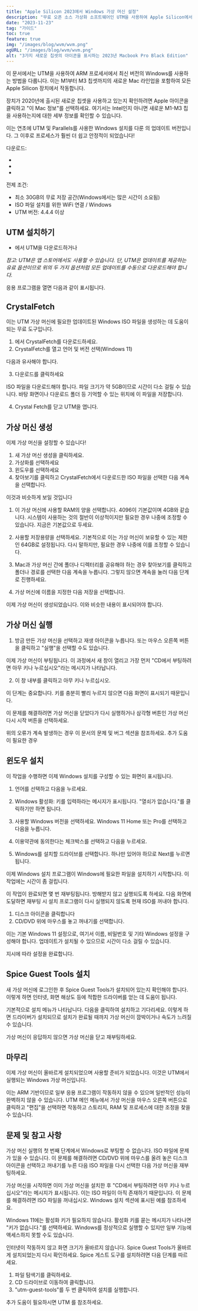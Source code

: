 ```yaml
---
title: "Apple Silicon 2023에서 Windows 가상 머신 설정"
description: "무료 오픈 소스 가상화 소프트웨어인 UTM을 사용하여 Apple Silicon에서 Windows를 설정하는 방법을 알아보세요."
date: "2023-11-23"
tag: "가이드"
toc: true
feature: true
img: "/images/blog/wvm/wvm.png"
ogURL: "/images/blog/wvm/wvm.png"
alt: "3가지 새로운 칩셋의 아이콘을 표시하는 2023년 Macbook Pro Black Edition"
---
```


이 문서에서는 UTM을 사용하여 ARM 프로세서에서 최신 버전의 Windows를 사용하는 방법을 다룹니다. 이는 M1부터 M3 칩셋까지의 새로운 Mac 라인업을 포함하여 모든 Apple Silicon 장치에서 작동합니다.

장치가 2020년에 출시된 새로운 칩셋을 사용하고 있는지 확인하려면 Apple 아이콘을 클릭하고 "이 Mac 정보"를 선택하세요. 여기서는 Intel인지 아니면 새로운 M1-M3 칩을 사용하는지에 대한 세부 정보를 확인할 수 있습니다.

이는 연초에 UTM 및 Parallels를 사용한 Windows 설치를 다룬 <PageLink title="이전 기사" url="/ko/blog/apple-silicon-virtual-machine-setup"></PageLink> 의 업데이트 버전입니다. 그 이후로 프로세스가 훨씬 더 쉽고 안정적이 되었습니다!

다운로드:

- <PageLink title="UTM 웹사이트" url="https://mac.getutm.app/"></PageLink>
- <PageLink title="UTM Github" url="https://github.com/utmapp/UTM/releases"></PageLink>
- <PageLink title="CrystalFetch" url="https://apps.apple.com/us/app/crystalfetch-iso-downloader/id6454431289?mt=12"></PageLink>

전제 조건:

- 최소 30GB의 무료 저장 공간(Windows에서는 많은 시간이 소요됨)
- ISO 파일 설치를 위한 WiFi 연결 / Windows
- UTM 버전: 4.4.4 이상

## UTM 설치하기

- <PageLink title="공식 웹사이트" url="https://mac.getutm.app/"></PageLink> 에서 UTM을 다운로드하거나 <PageLink title="Github" url="https:/에서 최신 버전을 다운로드합니다. /github.com/utmapp/UTM/releases"></PageLink>

<i>참고: UTM은 앱 스토어에서도 사용할 수 있습니다. 단, UTM은 업데이트를 제공하는 유료 옵션이므로 위의 두 가지 옵션처럼 모든 업데이트를 수동으로 다운로드해야 합니다.</i>

응용 프로그램을 열면 다음과 같이 표시됩니다.

<Media source="/images/blog/wvm/wvm-1.png" alt="UTM 애플리케이션 오프닝 화면"></Media>

## CrystalFetch

이는 UTM 가상 머신에 필요한 업데이트된 Windows ISO 파일을 생성하는 데 도움이 되는 무료 도구입니다.

1. <PageLink title="앱 스토어" url="https://apps.apple.com/us/app/crystalfetch-iso-downloader/id6454431289?mt=12"></PageLink> 에서 CrystalFetch를 다운로드하세요.
1. CrystalFetch를 열고 언어 및 버전 선택(Windows 11)

다음과 유사해야 합니다.

<Media source="/images/blog/wvm/wvm-2.png"  alt="CrystalFetch 애플리케이션 시작 화면"></Media>

3. 다운로드를 클릭하세요

ISO 파일을 다운로드해야 합니다. 파일 크기가 약 5GB이므로 시간이 다소 걸릴 수 있습니다. 바탕 화면이나 다운로드 폴더 등 기억할 수 있는 위치에 이 파일을 저장합니다.

4. Crystal Fetch를 닫고 UTM을 엽니다.

## 가상 머신 생성

이제 가상 머신을 설정할 수 있습니다!

1. 새 가상 머신 생성을 클릭하세요.
2. 가상화를 선택하세요
3. 윈도우를 선택하세요
4. 찾아보기를 클릭하고 CrystalFetch에서 다운로드한 ISO 파일을 선택한 다음 계속을 선택합니다.

이것과 비슷하게 보일 것입니다

<Media source="/images/blog/wvm/wvm-3.png"  alt="가상 머신의 UTM 구성 화면"></Media>

1. 이 가상 머신에 사용할 RAM의 양을 선택합니다. 4096이 기본값이며 4GB와 같습니다. 시스템이 사용하는 것의 절반이 이상적이지만 필요한 경우 나중에 조정할 수 있습니다. 지금은 기본값으로 두세요.

2. 사용할 저장용량을 선택하세요. 기본적으로 이는 가상 머신이 보유할 수 있는 제한인 64GB로 설정됩니다. 다시 말하지만, 필요한 경우 나중에 이를 조정할 수 있습니다.

3. Mac과 가상 머신 간에 폴더나 디렉터리를 공유해야 하는 경우 찾아보기를 클릭하고 폴더나 경로를 선택한 다음 계속을 누릅니다. 그렇지 않으면 계속을 눌러 다음 단계로 진행하세요.

4. 가상 머신에 이름을 지정한 다음 저장을 선택합니다.

이제 가상 머신이 생성되었습니다. 이와 비슷한 내용이 표시되어야 합니다.

<Media source="/images/blog/wvm/wvm-4.png"  alt="UTM 가상 머신 표시"></Media>

## 가상 머신 실행

1. 방금 만든 가상 머신을 선택하고 재생 아이콘을 누릅니다. 또는 마우스 오른쪽 버튼을 클릭하고 "실행"을 선택할 수도 있습니다.

이제 가상 머신이 부팅됩니다. 이 과정에서 새 창이 열리고 가장 먼저 "CD에서 부팅하려면 아무 키나 누르십시오"라는 메시지가 나타납니다.

2. 이 창 내부를 클릭하고 아무 키나 누르십시오.

<Media source="/images/blog/wvm/wvm-5.png"  alt="계속 진행하려면 아무 키나 누르라는 메시지를 표시하는 UTM"></Media>

이 단계는 중요합니다. 키를 충분히 빨리 누르지 않으면 다음 화면이 표시되기 때문입니다.

<Media source="/images/blog/wvm/wvm-5b.png"  alt="부팅 오류를 표시하는 UTM"></Media>

이 문제를 해결하려면 가상 머신을 닫았다가 다시 실행하거나 삼각형 버튼인 가상 머신 다시 시작 버튼을 선택하세요.

위의 오류가 계속 발생하는 경우 이 문서의 문제 및 버그 섹션을 참조하세요. 추가 도움이 필요한 경우

## 윈도우 설치

이 작업을 수행하면 이제 Windows 설치를 구성할 수 있는 화면이 표시됩니다.

<Media source="/images/blog/wvm/wvm-6.png"  alt="Windows ISO 설치 메뉴"></Media>

1. 언어를 선택하고 다음을 누르세요.

2. Windows 활성화: 키를 입력하라는 메시지가 표시됩니다. "열쇠가 없습니다."를 클릭하기만 하면 됩니다.

3. 사용할 Windows 버전을 선택하세요. Windows 11 Home 또는 Pro를 선택하고 다음을 누릅니다.

4. 이용약관에 동의한다는 체크박스를 선택하고 다음을 누르세요.

5. Windows를 설치할 드라이브를 선택합니다. 하나만 있어야 하므로 Next를 누르면 됩니다.

이제 Windows 설치 프로그램이 Windows에 필요한 파일을 설치하기 시작합니다. 이 작업에는 시간이 좀 걸립니다.

이 작업이 완료되면 몇 번 재부팅됩니다. 방해받지 않고 실행되도록 하세요. 다음 화면에 도달하면 재부팅 시 설치 프로그램이 다시 실행되지 않도록 현재 ISO를 꺼내야 합니다.

<Media source="/images/blog/wvm/wvm-7.png" alt="가상 머신에서 현재 ISO를 꺼내는 방법에 대한 UTM 가이드"></Media>

1. 디스크 아이콘을 클릭합니다
2. CD/DVD 위에 마우스를 놓고 꺼내기를 선택합니다.

이는 기본 Windows 11 설정으로, 여기서 이름, 비밀번호 및 기타 Windows 설정을 구성해야 합니다. 업데이트가 설치될 수 있으므로 시간이 다소 걸릴 수 있습니다.

지시에 따라 설정을 완료합니다.

## Spice Guest Tools 설치

새 가상 머신에 로그인한 후 Spice Guest Tools가 설치되어 있는지 확인해야 합니다. 이렇게 하면 인터넷, 화면 해상도 등에 적합한 드라이버를 얻는 데 도움이 됩니다.

기본적으로 설치 메뉴가 나타납니다. 다음을 클릭하여 설치하고 기다리세요. 이렇게 하면 드라이버가 설치되므로 설치가 완료될 때까지 가상 머신이 깜박이거나 속도가 느려질 수 있습니다.

<Media source="/images/blog/wvm/wvm-8.png" alt="UTM Spice 게스트 도구 설치 프로그램 화면"></Media>

가상 머신이 응답하지 않으면 가상 머신을 닫고 재부팅하세요.

## 마무리

이제 가상 머신이 올바르게 설치되었으며 사용할 준비가 되었습니다. 이것은 UTM에서 실행되는 Windows 가상 머신입니다.

이는 ARM 기반이므로 일부 응용 프로그램이 작동하지 않을 수 있으며 일반적인 성능이 완벽하지 않을 수 있습니다. UTM 메인 메뉴에서 가상 머신을 마우스 오른쪽 버튼으로 클릭하고 "편집"을 선택하면 작동하고 스토리지, RAM 및 프로세스에 대한 조정을 찾을 수 있습니다.

## 문제 및 참고 사항

가상 머신 실행의 첫 번째 단계에서 Windows로 부팅할 수 없습니다.
ISO 파일에 문제가 있을 수 있습니다. 이 문제를 해결하려면 CD/DVD 위에 마우스를 올려 놓은 디스크 아이콘을 선택하고 꺼내기를 누른 다음 ISO 파일을 다시 선택한 다음 가상 머신을 재부팅하세요.

가상 머신을 시작하면 이미 가상 머신을 설치한 후 "CD에서 부팅하려면 아무 키나 누르십시오"라는 메시지가 표시됩니다.
이는 ISO 파일이 아직 존재하기 때문입니다. 이 문제를 해결하려면 ISO 파일을 꺼내십시오. Windows 설치 섹션에 표시된 예를 참조하세요.

Windows 11에는 활성화 키가 필요하지 않습니다.
활성화 키를 묻는 메시지가 나타나면 "키가 없습니다."를 선택하세요. Windows를 정상적으로 실행할 수 있지만 일부 기능에 액세스하지 못할 수도 있습니다.

인터넷이 작동하지 않고 화면 크기가 올바르지 않습니다.
Spice Guest Tools가 올바르게 설치되었는지 다시 확인하세요. Spice 게스트 도구를 설치하려면 다음 단계를 따르세요.

1. 파일 탐색기를 클릭하세요.
2. CD 드라이브로 이동하여 클릭합니다.
3. "utm-guest-tools"를 두 번 클릭하여 설치를 실행합니다.

추가 도움이 필요하시면 UTM <PageLink Link title="문서" url="https://docs.getutm.app/guides/windows/"></PageLink> 를 참조하세요.
